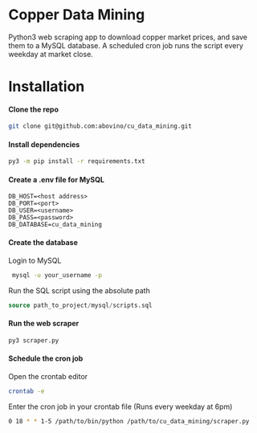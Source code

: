 # Copper Data Mining

Python3 web scraping app to download copper market prices, and save them to a MySQL database.  A scheduled cron job runs the script every weekday at market close.

# Installation

#### Clone the repo
```bash
git clone git@github.com:abovino/cu_data_mining.git
```

#### Install dependencies

```bash
py3 -m pip install -r requirements.txt
```
#### Create a .env file for MySQL
```
DB_HOST=<host address>
DB_PORT=<port>
DB_USER=<username>
DB_PASS=<password>
DB_DATABASE=cu_data_mining
```
#### Create the database
Login to MySQL

```bash
 mysql -u your_username -p
```
Run the SQL script using the absolute path

```sql
source path_to_project/mysql/scripts.sql
```
#### Run the web scraper
```bash
py3 scraper.py
```

#### Schedule the cron job
Open the crontab editor
```bash
crontab -e
```
Enter the cron job in your crontab file (Runs every weekday at 6pm)
```bash
0 18 * * 1-5 /path/to/bin/python /path/to/cu_data_mining/scraper.py
```
